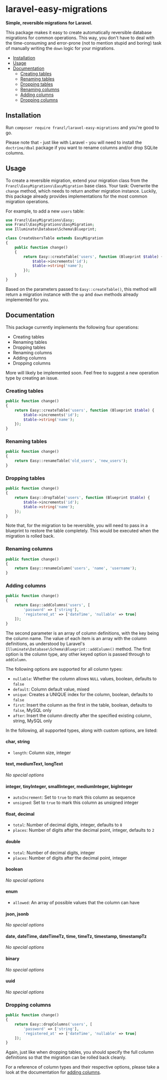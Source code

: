 # laravel-easy-migrations

**Simple, reversible migrations for Laravel.**

This package makes it easy to create automatically reversible database migrations for common operations.
This way, you don't have to deal with the time-consuming and error-prone (not to mention stupid and boring) task of manually writing the `down` logic for your migrations.

- [Installation](#installation)
- [Usage](#usage)
- [Documentation](#documentation)
  - [Creating tables](#creating-tables)
  - [Renaming tables](#renaming-tables)
  - [Dropping tables](#dropping-tables)
  - [Renaming columns](#renaming-columns)
  - [Adding columns](#adding-columns)
  - [Dropping columns](#dropping-columns)

## Installation

Run `composer require franzl/laravel-easy-migrations` and you're good to go.

Please note that - just like with Laravel - you will need to install the `doctrine/dbal` package if you want to rename columns and/or drop SQLite columns.

## Usage

To create a reversible migration, extend your migration class from the `Franzl\EasyMigrations\EasyMigration` base class.
Your task: Overwrite the `change` method, which needs to return another migration instance.
Luckily, this package already provides implementations for the most common migration operations.

For example, to add a new `users` table:

~~~php
use Franzl\EasyMigrations\Easy;
use Franzl\EasyMigrations\EasyMigration;
use Illuminate\Database\Schema\Blueprint;

class CreateUsersTable extends EasyMigration
{
    public function change()
    {
        return Easy::createTable('users', function (Blueprint $table) {
            $table->increments('id');
            $table->string('name');
        });
    }
}
~~~

Based on the parameters passed to `Easy::createTable()`, this method will return a migration instance with the `up` and `down` methods already implemented for you.

## Documentation

This package currently implements the following four operations:

- Creating tables
- Renaming tables
- Dropping tables
- Renaming columns
- Adding columns
- Dropping columns

More will likely be implemented soon.
Feel free to suggest a new operation type by creating an issue.

### Creating tables

~~~php
public function change()
{
    return Easy::createTable('users', function (Blueprint $table) {
        $table->increments('id');
        $table->string('name');
    });
}
~~~

### Renaming tables

~~~php
public function change()
{
    return Easy::renameTable('old_users', 'new_users');
}
~~~

### Dropping tables

~~~php
public function change()
{
    return Easy::dropTable('users', function (Blueprint $table) {
        $table->increments('id');
        $table->string('name');
    });
}
~~~

Note that, for the migration to be reversible, you will need to pass in a blueprint to restore the table completely.
This would be executed when the migration is rolled back.

### Renaming columns

~~~php
public function change()
{
    return Easy::renameColumn('users', 'name', 'username');
}
~~~

### Adding columns

~~~php
public function change()
{
    return Easy::addColumns('users', [
        'password' => ['string'],
        'registered_at' => ['dateTime', 'nullable' => true]
    ]);
}
~~~

The second parameter is an array of column definitions, with the key being the column name.
The value of each item is an array with the column definitions, as understood by Laravel's `Illuminate\Database\Schema\Blueprint::addColumn()` method.
The first option is the column type, any other keyed option is passed through to `addColumn`.

The following options are supported for all column types:

- `nullable`: Whether the column allows `NULL` values, boolean, defaults to `false`
- `default`: Column default value, mixed
- `unique`: Creates a UNIQUE index for the column, boolean, defaults to `false`
- `first`: Insert the column as the first in the table, boolean, defaults to `false`, MySQL only
- `after`: Insert the column directly after the specified existing column, string, MySQL only

In the following, all supported types, along with custom options, are listed:

#### char, string

- `length`: Column size, integer

#### text, mediumText, longText

*No special options*

#### integer, tinyInteger, smallInteger, mediumInteger, bigInteger

- `autoIncrement`: Set to `true` to mark this column as sequence
- `unsigned`: Set to `true` to mark this column as unsigned integer

#### float, decimal

- `total`: Number of decimal digits, integer, defaults to `8`
- `places`: Number of digits after the decimal point, integer, defaults to `2`

#### double

- `total`: Number of decimal digits, integer
- `places`: Number of digits after the decimal point, integer

#### boolean

*No special options*

#### enum

- `allowed`: An array of possible values that the column can have

#### json, jsonb

*No special options*

#### date, dateTime, dateTimeTz, time, timeTz, timestamp, timestampTz

*No special options*

#### binary

*No special options*

#### uuid

*No special options*

### Dropping columns

~~~php
public function change()
{
    return Easy::dropColumns('users', [
        'password' => ['string'],
        'registered_at' => ['dateTime', 'nullable' => true]
    ]);
}
~~~

Again, just like when dropping tables, you should specify the full column definitions so that the migration can be rolled back cleanly.

For a reference of column types and their respective options, please take a look at the documentation for [adding columns](#adding-columns).

